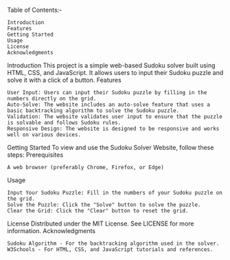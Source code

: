 Table of Contents:-

    Introduction
    Features
    Getting Started
    Usage
    License
    Acknowledgments

Introduction
This project is a simple web-based Sudoku solver built using HTML, CSS, and JavaScript. It allows users to input their Sudoku puzzle and solve it with a click of a button.
Features

    User Input: Users can input their Sudoku puzzle by filling in the numbers directly on the grid.
    Auto-Solve: The website includes an auto-solve feature that uses a basic backtracking algorithm to solve the Sudoku puzzle.
    Validation: The website validates user input to ensure that the puzzle is solvable and follows Sudoku rules.
    Responsive Design: The website is designed to be responsive and works well on various devices.

Getting Started
To view and use the Sudoku Solver Website, follow these steps:
Prerequisites

    A web browser (preferably Chrome, Firefox, or Edge)

Usage

    Input Your Sudoku Puzzle: Fill in the numbers of your Sudoku puzzle on the grid.
    Solve the Puzzle: Click the "Solve" button to solve the puzzle.
    Clear the Grid: Click the "Clear" button to reset the grid.

License
Distributed under the MIT License. See LICENSE for more information.
Acknowledgments

    Sudoku Algorithm - For the backtracking algorithm used in the solver.
    W3Schools - For HTML, CSS, and JavaScript tutorials and references.
